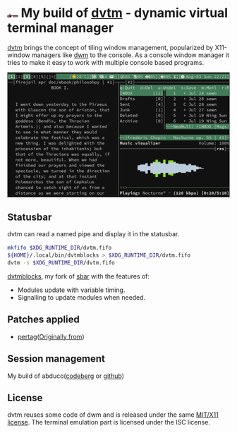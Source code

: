 # <img src="./misc/dvtm-repo.png" width="24"/> My build of [dvtm](https://github.com/martanne/dvtm) - dynamic virtual terminal manager

[dvtm](https://www.brain-dump.org/projects/dvtm/) brings the concept
of tiling window management, popularized by X11-window managers like
[dwm](https://dwm.suckless.org) to the console. As a console window
manager it tries to make it easy to work with multiple console based
programs.

![](./misc/screenshot.png)

## Statusbar
dvtm can read a named pipe and display it in the statusbar.
```sh
mkfifo $XDG_RUNTIME_DIR/dvtm.fifo
${HOME}/.local/bin/dvtmblocks > $XDG_RUNTIME_DIR/dvtm.fifo
dvtm -s $XDG_RUNTIME_DIR/dvtm.fifo
```
[dvtmblocks](./dvtmblocks), my fork of [sbar](https://github.com/pystardust/sbar)
with the features of:
* Modules update with variable timing.
* Signalling to update modules when needed.

## Patches applied

 - [pertag](./patches/dvtm-v0.15-52-g7bcf43f-pertag.diff)([Originally from](http://waxandwane.org/dvtm.html))

## Session management
My build of abduco([codeberg](https://codeberg.org/unixchad/abduco) or
[github](https://github.com/gnuunixchad/abduco))

## License

dvtm reuses some code of dwm and is released under the same
[MIT/X11 license](https://raw.githubusercontent.com/martanne/dvtm/master/LICENSE).
The terminal emulation part is licensed under the ISC license.
